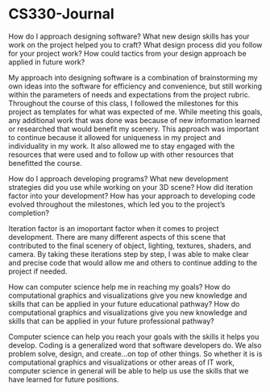 # CS330-Journal
How do I approach designing software? What new design skills has your work on the project helped you to craft? What design process did you follow for your project work? How could tactics from your design approach be applied in future work?

My approach into designing software is a combination of brainstorming my own ideas into the software for efficiency and convenience, but still working within the parameters of needs and expectations from the project rubric. Throughout the course of this class, I followed the milestones for this project as templates for what was expected of me. While meeting this goals, any additional work that was done was because of new information learned or researched that would benefit my scenery. This approach was important to continue because it allowed for uniqueness in my project and individuality in my work. It also allowed me to stay engaged with the resources that were used and to follow up with other resources that benefitted the course.

How do I approach developing programs? What new development strategies did you use while working on your 3D scene? How did iteration factor into your development? How has your approach to developing code evolved throughout the milestones, which led you to the project’s completion?

Iteration factor is an imoportant factor when it comes to project development. There are many different aspects of this scene that contributed to the final scenery of object, lighting, textures, shaders, and camera. By taking these iterations step by step, I was able to make clear and precise code that would allow me and others to continue adding to the project if needed. 

How can computer science help me in reaching my goals? How do computational graphics and visualizations give you new knowledge and skills that can be applied in your future educational pathway? How do computational graphics and visualizations give you new knowledge and skills that can be applied in your future professional pathway?

Computer science can help you reach your goals with the skills it helps you develop. Coding is a generalized word that software developers do. We also problem solve, design, and create...on top of other things. So whether it is is computational graphics and visualizations or other areas of IT work, computer science in general will be able to help us use the skills that we have learned for future positions. 
